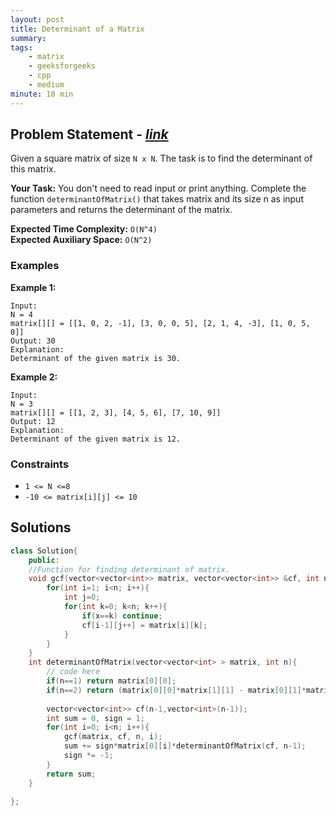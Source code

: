 ```yaml
---
layout: post
title: Determinant of a Matrix
summary:
tags:
    - matrix
    - geeksforgeeks
    - cpp
    - medium
minute: 10 min
---
```


## Problem Statement - [*link*](https://practice.geeksforgeeks.org/problems/determinant-of-a-matrix-1587115620/0/)  

Given a square matrix of size `N x N`. The task is to find the determinant of this matrix.

**Your Task:** 
You don't need to read input or print anything. Complete the function `determinantOfMatrix()` that takes matrix and its size n as input parameters and returns the determinant of the matrix.

**Expected Time Complexity:** `O(N^4)`  
**Expected Auxiliary Space:** `O(N^2)` 

### Examples

**Example 1:**   
```
Input:
N = 4
matrix[][] = [[1, 0, 2, -1], [3, 0, 0, 5], [2, 1, 4, -3], [1, 0, 5, 0]]
Output: 30
Explanation:
Determinant of the given matrix is 30.
```

**Example 2:**   
```
Input:
N = 3
matrix[][] = [[1, 2, 3], [4, 5, 6], [7, 10, 9]]
Output: 12
Explanation:
Determinant of the given matrix is 12.
```

### Constraints

+ `1 <= N <=8`
+ `-10 <= matrix[i][j] <= 10`

## Solutions

```cpp
class Solution{
    public:
    //Function for finding determinant of matrix.
    void gcf(vector<vector<int>> matrix, vector<vector<int>> &cf, int n, int x){
        for(int i=1; i<n; i++){
            int j=0;
            for(int k=0; k<n; k++){
                if(x==k) continue;
                cf[i-1][j++] = matrix[i][k];
            }
        }
    }
    int determinantOfMatrix(vector<vector<int> > matrix, int n){
        // code here 
        if(n==1) return matrix[0][0];
        if(n==2) return (matrix[0][0]*matrix[1][1] - matrix[0][1]*matrix[1][0]);
        
        vector<vector<int>> cf(n-1,vector<int>(n-1));
        int sum = 0, sign = 1;
        for(int i=0; i<n; i++){
            gcf(matrix, cf, n, i);
            sum += sign*matrix[0][i]*determinantOfMatrix(cf, n-1);
            sign *= -1;
        }
        return sum;
    }

};
```

